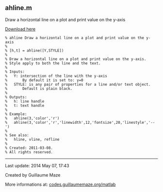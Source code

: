 ## ahline.m ##
Draw a horizontal line on a plot and print value on the y-axis

[Download here](http://guillaumemaze.googlecode.com/svn/trunk/matlab/codes/graphicxPlots/ahline.m)

```
% ahline Draw a horizontal line on a plot and print value on the y-axis
%
% [h,t] = ahline([Y,STYLE])
% 
% Draw a horizontal line on a plot and print value on the y-axis.
% Style apply to both the line and the text.
%
% Inputs:
%	Y: intersection of the line with the y-axis
%		By default it is set to: y=0
% 	STYLE: is any pair of properties for a line and/or text object.
%		Default is plain black. 
%
% Outputs:
%	h: line handle
%	t: text handle
% 
% Example:
%	ahline(3,'color','r')
%	ahline(3,'color','r','linewidth',12,'fontsize',20,'linestyle','--')
%
% See also:
%	hline, vline, refline
%
% Created: 2011-03-08.
% All rights reserved.
```

---

Last update: 2014 May 07, 17:43

Created by Guillaume Maze

More informations at: [codes.guillaumemaze.org/matlab](http://codes.guillaumemaze.org/matlab)